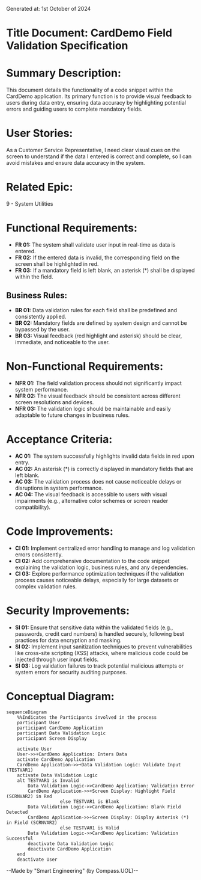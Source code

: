 Generated at: 1st October of 2024

# **Title Document:** CardDemo Field Validation Specification

# **Summary Description:**
This document details the functionality of a code snippet within the CardDemo application. Its primary function is to provide visual feedback to users during data entry, ensuring data accuracy by highlighting potential errors and guiding users to complete mandatory fields.

# **User Stories:**
As a Customer Service Representative, I need clear visual cues on the screen to understand if the data I entered is correct and complete, so I can avoid mistakes and ensure data accuracy in the system.

# **Related Epic:**
9 - System Utilities

# **Functional Requirements:**

- **FR 01:** The system shall validate user input in real-time as data is entered.
- **FR 02:** If the entered data is invalid, the corresponding field on the screen shall be highlighted in red.
- **FR 03:** If a mandatory field is left blank, an asterisk (*) shall be displayed within the field.

## **Business Rules:**

- **BR 01:** Data validation rules for each field shall be predefined and consistently applied.
- **BR 02:** Mandatory fields are defined by system design and cannot be bypassed by the user.
- **BR 03:** Visual feedback (red highlight and asterisk) should be clear, immediate, and noticeable to the user.

# **Non-Functional Requirements:**

- **NFR 01:** The field validation process should not significantly impact system performance.
- **NFR 02:** The visual feedback should be consistent across different screen resolutions and devices.
- **NFR 03:** The validation logic should be maintainable and easily adaptable to future changes in business rules.

# **Acceptance Criteria:**

- **AC 01:** The system successfully highlights invalid data fields in red upon entry.
- **AC 02:** An asterisk (*) is correctly displayed in mandatory fields that are left blank.
- **AC 03:** The validation process does not cause noticeable delays or disruptions in system performance.
- **AC 04:** The visual feedback is accessible to users with visual impairments (e.g., alternative color schemes or screen reader compatibility).

# **Code Improvements:**

- **CI 01:** Implement centralized error handling to manage and log validation errors consistently.
- **CI 02:** Add comprehensive documentation to the code snippet explaining the validation logic, business rules, and any dependencies.
- **CI 03:** Explore performance optimization techniques if the validation process causes noticeable delays, especially for large datasets or complex validation rules.

# **Security Improvements:**

- **SI 01:** Ensure that sensitive data within the validated fields (e.g., passwords, credit card numbers) is handled securely, following best practices for data encryption and masking.
- **SI 02:** Implement input sanitization techniques to prevent vulnerabilities like cross-site scripting (XSS) attacks, where malicious code could be injected through user input fields.
- **SI 03:** Log validation failures to track potential malicious attempts or system errors for security auditing purposes.

# **Conceptual Diagram:**

```mermaid
sequenceDiagram
    %%Indicates the Participants involved in the process
    participant User
    participant CardDemo Application
    participant Data Validation Logic
    participant Screen Display

    activate User
    User->>+CardDemo Application: Enters Data
    activate CardDemo Application
    CardDemo Application->>+Data Validation Logic: Validate Input (TESTVAR1)
    activate Data Validation Logic
    alt TESTVAR1 is Invalid
        Data Validation Logic->>CardDemo Application: Validation Error
        CardDemo Application->>+Screen Display: Highlight Field (SCRNVAR2) in Red
                    else TESTVAR1 is Blank
        Data Validation Logic->>CardDemo Application: Blank Field Detected
        CardDemo Application->>+Screen Display: Display Asterisk (*) in Field (SCRNVAR2)
                    else TESTVAR1 is Valid
        Data Validation Logic->>CardDemo Application: Validation Successful
        deactivate Data Validation Logic
        deactivate CardDemo Application
    end
    deactivate User
```

--Made by "Smart Engineering" (by Compass.UOL)--